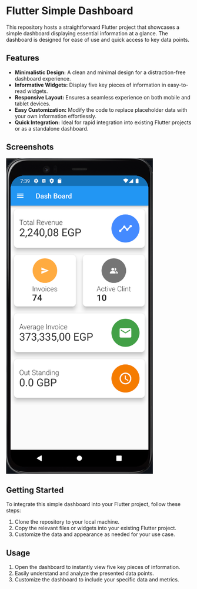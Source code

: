 # Flutter Simple Dashboard

This repository hosts a straightforward Flutter project that showcases a simple dashboard displaying essential information at a glance. The dashboard is designed for ease of use and quick access to key data points.

## Features

- **Minimalistic Design:** A clean and minimal design for a distraction-free dashboard experience.
- **Informative Widgets:** Display five key pieces of information in easy-to-read widgets.
- **Responsive Layout:** Ensures a seamless experience on both mobile and tablet devices.
- **Easy Customization:** Modify the code to replace placeholder data with your own information effortlessly.
- **Quick Integration:** Ideal for rapid integration into existing Flutter projects or as a standalone dashboard.

## Screenshots

![Screenshot 1](/Screenshot.png)


## Getting Started

To integrate this simple dashboard into your Flutter project, follow these steps:

1. Clone the repository to your local machine.
2. Copy the relevant files or widgets into your existing Flutter project.
3. Customize the data and appearance as needed for your use case.

## Usage

1. Open the dashboard to instantly view five key pieces of information.
2. Easily understand and analyze the presented data points.
3. Customize the dashboard to include your specific data and metrics.
